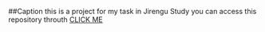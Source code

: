 
##Caption
this is a project for my task in Jirengu Study
you can access this repository throuth [CLICK ME](https://younger-peng.github.io/project1/)
